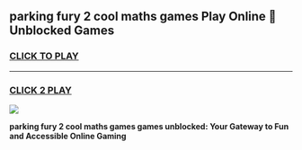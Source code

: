 
## parking fury 2 cool maths games Play Online 👋 Unblocked Games
<h3>
<a href="https://news.freeplayer.one?title=parking_fury_2_cool_maths_games&ref=17CMG">CLICK TO PLAY</a></h3>
<hr>

<h3>
<a href="https://news.freeplayer.one?title=parking_fury_2_cool_maths_games&ref=17CMG">CLICK 2 PLAY</a>
  
</h3>

<a href="https://news.freeplayer.one?title=parking_fury_2_cool_maths_games&ref=17CMG/"><img src="https://clearcache.store/games.png"></a>


**parking fury 2 cool maths games games unblocked: Your Gateway to Fun and Accessible Online Gaming**
